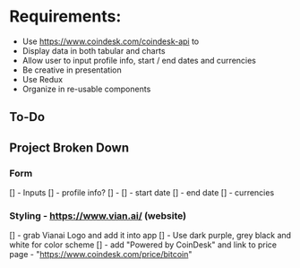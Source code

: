 # Requirements:
* Use https://www.coindesk.com/coindesk-api to
* Display data in both tabular and charts
* Allow user to input profile info, start / end dates and currencies
* Be creative in presentation
* Use Redux
* Organize in re-usable components

## To-Do

## Project Broken Down

### Form
[] - Inputs
    [] - profile info?
        [] - 
    [] - start date
    [] - end date
    [] - currencies

### Styling - https://www.vian.ai/ (website)
[] - grab Vianai Logo and add it into app
[] - Use dark purple, grey black and white for color scheme
[] - add "Powered by CoinDesk" and link to price page - "https://www.coindesk.com/price/bitcoin"